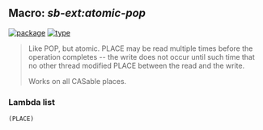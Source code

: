 ## Macro: ***sb-ext:atomic-pop***
[![package](https://img.shields.io/badge/Package-SB--EXT-5f9ea0.svg?style=social&colorA=999999)](../) [![type](https://img.shields.io/badge/Type-Macro-5f9ea0.svg?style=social&colorA=999999)](../#macro) 

> Like POP, but atomic. PLACE may be read multiple times before
> the operation completes -- the write does not occur until such time
> that no other thread modified PLACE between the read and the write.
> 
> Works on all CASable places.

### Lambda list
```
(PLACE)
```
